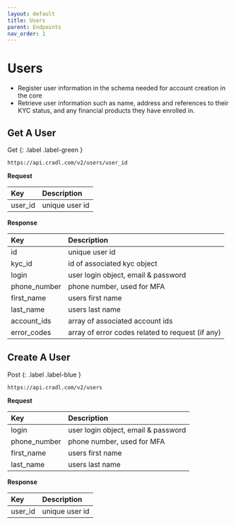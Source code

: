 ```yaml
---
layout: default
title: Users
parent: Endpoints
nav_order: 1
---
```


# Users

* Register user information in the schema needed for account creation in the core
* Retrieve user information such as name, address and references to their KYC status, and any financial products they have enrolled in.



## Get A User
<div class="code-example" markdown="1">
Get
{: .label .label-green }

`https://api.cradl.com/v2/users/user_id`

**Request**

| Key        | Description        | 
|:-------------|:------------------|
| user_id           | unique user id |


**Response**

| Key        | Description        |
|:-------------|:------------------|
| id           | unique user id |
| kyc_id | id of associated kyc object   |
| login | user login object, email & password   |
| phone_number           | phone number, used for MFA |
| first_name           | users first name |
| last_name           | users last name |
| account_ids           | array of associated account ids  |
| error_codes           | array of error codes related to request (if any)  |

</div>

## Create A User
<div class="code-example" markdown="1">
Post
{: .label .label-blue }

`https://api.cradl.com/v2/users`

**Request**

| Key        | Description        |
|:-------------|:------------------|
| login | user login object, email & password   |
| phone_number           | phone number, used for MFA |
| first_name           | users first name |
| last_name           | users last name |

**Response**

| Key        | Description        |
|:-------------|:------------------|
| user_id           | unique user id |

</div>
